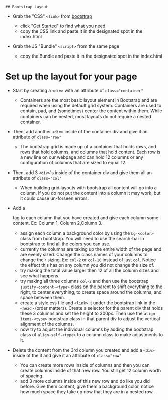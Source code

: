     ## Bootstrap Layout

- Grab the "CSS" `<link>` from [bootstrap](https://getbootstrap.com/)
    - click "Get Started" to find what you need
    - copy the CSS link and paste it in the designated spot in the index.html

- Grab the JS "Bundle" `<script>` from the same page
    - copy the Bundle and paste it in the designated spot in the index.html 

# Set up the layout for your page

- Start by creating a `<div>` with an attribute of `class="container"`
    - Containers are the most basic layout element in Bootstrap and are required when using the default grid system. Containers are used to contain, pad, and (sometimes) center the content within them. While containers can be nested, most layouts do not require a nested container.

- Then, add another `<div>` inside of the container div and give it an attribute of `class="row"`
    - The bootstrap grid is made up of a container that holds rows, and rows that hold columns, and columns that hold content. Each row is a new line on our webpage and can hold 12 columns or any configuration of columns that are sized to equal 12.

- Then, add 3 `<div>`'s inside of the container div and give them all an attribute of `class="col"`
    - When building grid layouts with bootstrap all content will go into a column. If you do not put the content into a column it may work, but it could cause un-forseen errors.

- Add a <p> tag to each column that you have created and give each column some content. Ex: Column 1, Column 2,Column 3.
    - assign each column a background color by using the `bg-<color>` class from bootstrap. You will need to use the search-bar in bootstrap to find all the colors you can use. 
    - currently the columns are taking up the entire width of the page and are evenly sized. Change the class names of your columns to change their sizing. Ex: `col-2` or `col-10` instead of just `col`. Notice the effect this has on any column you did not change the size of.
    - try making the total value larger then 12 of all the column sizes and see what happens.
    - try making all three columns `col-2` and then use the bootstrap `justify-content-<type>` class on the parent to shift everything to the right, to center everything, to create space around the columns, and space between them.
    - create a style.css file and `<link>` it under the bootstrap link in the `<head>` (order matters). Create a selector for the parent div that holds these 3 columns and set the height to 300px. Then use the `align-items-<type>` bootstrap class in that parent div to adjust the vertical alignment of the columns.
    - now try to adjust the individual columns by adding the bootstrap class of `align-self-<type>` to a column class to make adjustments to it.

- Delete the content from the 3rd column you created and add a `<div>` inside of the it and give it an attribute of `class="row"`
    - You can create more rows inside of columns and then you can create columns inside of that new row. You still get 12 column worth of spacing.
    - add 3 more columns inside of this new row and do like you did before. Give them content, give them a background color, notice how much space they take up now that they are in a nested row.